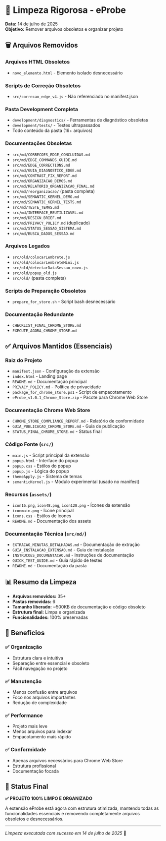 # 🧹 Limpeza Rigorosa - eProbe

**Data:** 14 de julho de 2025  
**Objetivo:** Remover arquivos obsoletos e organizar projeto

## 🗑️ Arquivos Removidos

### **Arquivos HTML Obsoletos**

-   `novo_elemento.html` - Elemento isolado desnecessário

### **Scripts de Correção Obsoletos**

-   `src/correcao_edge_v4.js` - Não referenciado no manifest.json

### **Pasta Development Completa**

-   `development/diagnostics/` - Ferramentas de diagnóstico obsoletas
-   `development/tests/` - Testes ultrapassados
-   Todo conteúdo da pasta (16+ arquivos)

### **Documentações Obsoletas**

-   `src/md/CORRECOES_EDGE_CONCLUIDAS.md`
-   `src/md/EDGE_COMMANDS_GUIDE.md`
-   `src/md/EDGE_CORRECTIONS.md`
-   `src/md/GUIA_DIAGNOSTICO_EDGE.md`
-   `src/md/CONTRAST_FIX_REPORT.md`
-   `src/md/ORGANIZACAO_DEMOS.md`
-   `src/md/RELATORIO_ORGANIZACAO_FINAL.md`
-   `src/md/reorganizacao/` (pasta completa)
-   `src/md/SEMANTIC_KERNEL_DEMO.md`
-   `src/md/SEMANTIC_KERNEL_TESTS.md`
-   `src/md/TESTE_TEMAS.md`
-   `src/md/INTERFACE_REUTILIZAVEL.md`
-   `src/md/DESIGN_BRIEF.md`
-   `src/md/PRIVACY_POLICY.md` (duplicado)
-   `src/md/STATUS_SESSAO_SISTEMA.md`
-   `src/md/BUSCA_DADOS_SESSAO.md`

### **Arquivos Legados**

-   `src/old/colocarLembrete.js`
-   `src/old/colocarLembreteMini.js`
-   `src/old/detectarDataSessao_novo.js`
-   `src/old/popup_old.js`
-   `src/old/` (pasta completa)

### **Scripts de Preparação Obsoletos**

-   `prepare_for_store.sh` - Script bash desnecessário

### **Documentação Redundante**

-   `CHECKLIST_FINAL_CHROME_STORE.md`
-   `EXECUTE_AGORA_CHROME_STORE.md`

## ✅ Arquivos Mantidos (Essenciais)

### **Raiz do Projeto**

-   `manifest.json` - Configuração da extensão
-   `index.html` - Landing page
-   `README.md` - Documentação principal
-   `PRIVACY_POLICY.md` - Política de privacidade
-   `package_for_chrome_store.ps1` - Script de empacotamento
-   `eProbe_v1.0.1_Chrome_Store.zip` - Pacote para Chrome Web Store

### **Documentação Chrome Web Store**

-   `CHROME_STORE_COMPLIANCE_REPORT.md` - Relatório de conformidade
-   `GUIA_PUBLICACAO_CHROME_STORE.md` - Guia de publicação
-   `STATUS_FINAL_CHROME_STORE.md` - Status final

### **Código Fonte (`src/`)**

-   `main.js` - Script principal da extensão
-   `popup.html` - Interface do popup
-   `popup.css` - Estilos do popup
-   `popup.js` - Lógica do popup
-   `themeApply.js` - Sistema de temas
-   `semanticKernel.js` - Módulo experimental (usado no manifest)

### **Recursos (`assets/`)**

-   `icon16.png`, `icon48.png`, `icon128.png` - Ícones da extensão
-   `iconmain.png` - Ícone principal
-   `icons.css` - Estilos de ícones
-   `README.md` - Documentação dos assets

### **Documentação Técnica (`src/md/`)**

-   `EXTRACAO_MINUTAS_DETALHADAS.md` - Documentação de extração
-   `GUIA_INSTALACAO_EXTENSAO.md` - Guia de instalação
-   `INSTRUCOES_DOCUMENTACAO.md` - Instruções de documentação
-   `QUICK_TEST_GUIDE.md` - Guia rápido de testes
-   `README.md` - Documentação da pasta

## 📊 Resumo da Limpeza

-   **Arquivos removidos:** 35+
-   **Pastas removidas:** 6
-   **Tamanho liberado:** ~500KB de documentação e código obsoleto
-   **Estrutura final:** Limpa e organizada
-   **Funcionalidades:** 100% preservadas

## 🎯 Benefícios

### **✅ Organização**

-   Estrutura clara e intuitiva
-   Separação entre essencial e obsoleto
-   Fácil navegação no projeto

### **✅ Manutenção**

-   Menos confusão entre arquivos
-   Foco nos arquivos importantes
-   Redução de complexidade

### **✅ Performance**

-   Projeto mais leve
-   Menos arquivos para indexar
-   Empacotamento mais rápido

### **✅ Conformidade**

-   Apenas arquivos necessários para Chrome Web Store
-   Estrutura profissional
-   Documentação focada

## 🚀 Status Final

**✅ PROJETO 100% LIMPO E ORGANIZADO**

A extensão eProbe está agora com estrutura otimizada, mantendo todas as funcionalidades essenciais e removendo completamente arquivos obsoletos e desnecessários.

---

_Limpeza executada com sucesso em 14 de julho de 2025_ 🎉

